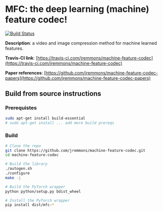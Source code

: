 # MFC: the deep learning (machine) feature codec!

[![Build Status](https://travis-ci.com/jremmons/machine-feature-codec.svg?token=KdZxgGzcW16Ms5dBx8kN&branch=master)](https://travis-ci.com/jremmons/machine-feature-codec)

**Description**: a video and image compression method for machine learned features.

**Travis-CI link**: [https://travis-ci.com/jremmons/machine-feature-codec](https://travis-ci.com/jremmons/machine-feature-codec)

**Paper references**: [https://github.com/jremmons/machine-feature-codec-papers](https://github.com/jremmons/machine-feature-codec-papers)

## Build from source instructions

### Prerequistes 

```bash
sudo apt-get install build-essential
# sudo apt-get install ... add more build prereqs
```

### Build

```bash
# Clone the repo
git clone https://github.com/jremmons/machine-feature-codec.git
cd machine-feature-codec

# Build the library
./autogen.sh
./configure
make -j 

# Build the PyTorch wrapper
python python/setup.py bdist_wheel

# Install the PyTorch wrapper
pip install dist/mfc-*
```
